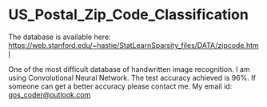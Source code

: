 # US_Postal_Zip_Code_Classification
The database is available here: https://web.stanford.edu/~hastie/StatLearnSparsity_files/DATA/zipcode.html

One of the most difficult database of handwritten image recognition.
I am using Convolutional Neural Network. The test accuracy achieved is 96%.
If someone can get a better accuracy please contact me. My email id: gos_coder@outlook.com

